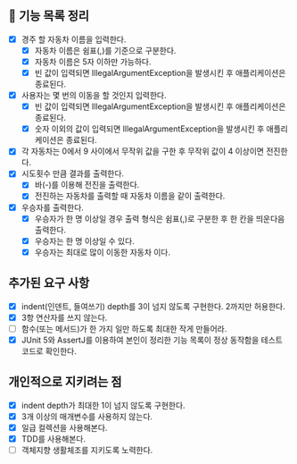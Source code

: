 ## 🚀 기능 목록 정리

- [x] 경주 할 자동차 이름을 입력한다.
    - [x] 자동차 이름은 쉼표(,)를 기준으로 구분한다.
    - [x] 자동차 이름은 5자 이하만 가능하다.
    - [x] 빈 값이 입력되면 IllegalArgumentException을 발생시킨 후 애플리케이션은 종료된다.
- [x] 사용자는 몇 번의 이동을 할 것인지 입력한다.
    - [x] 빈 값이 입력되면 IllegalArgumentException을 발생시킨 후 애플리케이션은 종료된다.
    - [x] 숫자 이외의 값이 입력되면 IllegalArgumentException을 발생시킨 후 애플리케이션은 종료된다.
- [x] 각 자동차는 0에서 9 사이에서 무작위 값을 구한 후 무작위 값이 4 이상이면 전진한다.
- [x] 시도횟수 만큼 결과를 출력한다.
    - [x] 바(-)를 이용해 전진을 출력한다.
    - [x] 전진하는 자동차를 출력할 때 자동차 이름을 같이 출력한다.
- [x] 우승자를 출력한다.
    - [x] 우승자가 한 명 이상일 경우 출력 형식은 쉼표(,)로 구분한 후 한 칸을 띄운다음 출력한다.
    - [x] 우승자는 한 명 이상일 수 있다.
    - [x] 우승자는 최대로 많이 이동한 자동차 이다.

## 추가된 요구 사항

- [x] indent(인덴트, 들여쓰기) depth를 3이 넘지 않도록 구현한다. 2까지만 허용한다.
- [x] 3항 연산자를 쓰지 않는다.
- [ ] 함수(또는 메서드)가 한 가지 일만 하도록 최대한 작게 만들어라.
- [x] JUnit 5와 AssertJ를 이용하여 본인이 정리한 기능 목록이 정상 동작함을 테스트 코드로 확인한다.

## 개인적으로 지키려는 점

- [x] indent depth가 최대한 1이 넘지 않도록 구현한다.
- [x] 3개 이상의 매개변수를 사용하지 않는다.
- [x] 일급 컬렉션을 사용해본다.
- [x] TDD를 사용해본다.
- [ ] 객체지향 생활체조를 지키도록 노력한다.
